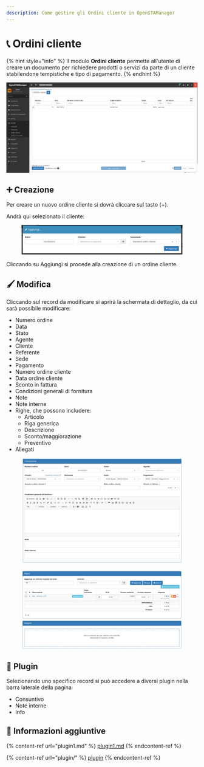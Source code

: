 ```yaml
---
description: Come gestire gli Ordini cliente in OpenSTAManager
---
```


# 📞 Ordini cliente

{% hint style="info" %}
Il modulo **Ordini cliente** permette all'utente di creare un documento per richiedere prodotti o servizi da parte di un cliente stabilendone tempistiche e tipo di pagamento.
{% endhint %}

![](<../../../../.gitbook/assets/image (500).png>)

## ➕ Creazione

Per creare un nuovo ordine cliente si dovrà cliccare sul tasto (+).

Andrà qui selezionato il cliente:

<figure><img src="../../../../.gitbook/assets/immagine (367).png" alt=""><figcaption></figcaption></figure>

Cliccando su Aggiungi si procede alla creazione di un ordine cliente.

## 🖌️ Modifica

Cliccando sul record da modificare si aprirà la schermata di dettaglio, da cui sarà possibile modificare:

* Numero ordine
* Data
* Stato
* Agente
* Cliente
* Referente
* Sede
* Pagamento
* Numero ordine cliente
* Data ordine cliente
* Sconto in fattura
* Condizioni generali di fornitura
* Note
* Note interne
* Righe, che possono includere:
  * Articolo
  * Riga generica
  * Descrizione
  * Sconto/maggiorazione
  * Preventivo
* Allegati

<figure><img src="../../../../.gitbook/assets/immagine (335).png" alt=""><figcaption></figcaption></figure>

<figure><img src="../../../../.gitbook/assets/immagine (288).png" alt=""><figcaption></figcaption></figure>

## 🔧 Plugin

Selezionando uno specifico record si può accedere a diversi plugin nella barra laterale della pagina:

* Consuntivo
* Note interne
* Info

## 🔽 Informazioni aggiuntive

{% content-ref url="plugin1.md" %}
[plugin1.md](plugin1.md)
{% endcontent-ref %}

{% content-ref url="plugin/" %}
[plugin](plugin/)
{% endcontent-ref %}
